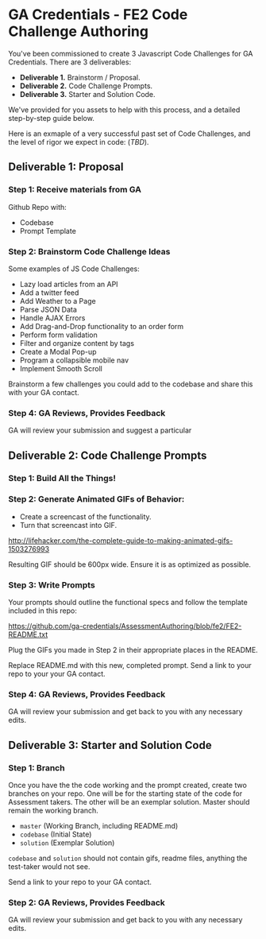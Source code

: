 # GA Credentials - FE2 Code Challenge Authoring

You've been commissioned to create 3 Javascript Code Challenges for GA Credentials. There are 3 deliverables:

- **Deliverable 1.** Brainstorm / Proposal.
- **Deliverable 2.** Code Challenge Prompts.
- **Deliverable 3.** Starter and Solution Code.

We've provided for you assets to help with this process, and a detailed step-by-step guide below.

Here is an exmaple of a very successful past set of Code Challenges, and the level of rigor we expect in code: (*TBD*).

## Deliverable 1: Proposal

### Step 1: Receive materials from GA

Github Repo with:

- Codebase
- Prompt Template

### Step 2: Brainstorm Code Challenge Ideas

Some examples of JS Code Challenges:

- Lazy load articles from an API
- Add a twitter feed
- Add Weather to a Page
- Parse JSON Data
- Handle AJAX Errors
- Add Drag-and-Drop functionality to an order form
- Perform form validation
- Filter and organize content by tags
- Create a Modal Pop-up
- Program a collapsible mobile nav
- Implement Smooth Scroll

Brainstorm a few challenges you could add to the codebase and share this with your GA contact.

### Step 4: GA Reviews, Provides Feedback

GA will review your submission and suggest a particular 

## Deliverable 2: Code Challenge Prompts

### Step 1: Build All the Things!

### Step 2: Generate Animated GIFs of Behavior:

- Create a screencast of the functionality.
- Turn that screencast into GIF.

http://lifehacker.com/the-complete-guide-to-making-animated-gifs-1503276993

Resulting GIF should be 600px wide. Ensure it is as optimized as possible.

### Step 3: Write Prompts

Your prompts should outline the functional specs and follow the template included in this repo: 

https://github.com/ga-credentials/AssessmentAuthoring/blob/fe2/FE2-README.txt

Plug the GIFs you made in Step 2 in their appropriate places in the README.

Replace README.md with this new, completed prompt. Send a link to your repo to your your GA contact.

### Step 4: GA Reviews, Provides Feedback

GA will review your submission and get back to you with any necessary edits.

## Deliverable 3: Starter and Solution Code

### Step 1: Branch

Once you have the the code working and the prompt created, create two branches on your repo. One will be for the starting state of the code for Assessment takers. The other will be an exemplar solution. Master should remain the working branch.

- `master` (Working Branch, including README.md)
- `codebase` (Initial State)
- `solution` (Exemplar Solution)

`codebase` and `solution` should not contain gifs, readme files, anything the test-taker would not see.

Send a link to your repo to your GA contact.

### Step 2: GA Reviews, Provides Feedback

GA will review your submission and get back to you with any necessary edits.
